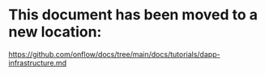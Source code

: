 # This document has been moved to a new location:

https://github.com/onflow/docs/tree/main/docs/tutorials/dapp-infrastructure.md
